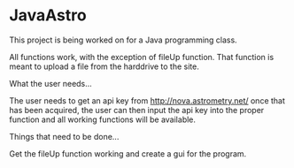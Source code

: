 # JavaAstro
This project is being worked on for a Java programming class. 

All functions work, with the exception of fileUp function. 
That function is meant to upload a file from the harddrive 
to the site.

What the user needs...

The user needs to get an api key from http://nova.astrometry.net/
once that has been acquired, the user can then input the api key into
the proper function and all working functions will be available.

Things that need to be done...

Get the fileUp function working and create a gui for the program.
